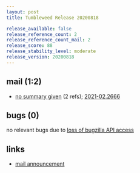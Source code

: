 ```yaml
---
layout: post
title: Tumbleweed Release 20200818

release_available: false
release_reference_count: 2
release_reference_count_mail: 2
release_score: 88
release_stability_level: moderate
release_version: 20200818
---
```


## mail (1:2)

- [no summary given](https://github.com/boombatower/tumbleweed-review/issues/10) (2 refs); [2021-02.2666](https://github.com/boombatower/tumbleweed-review/issues/10)

## bugs (0)

<!--more-->

no relevant bugs due to [loss of bugzilla API access](https://bugzilla.opensuse.org/show_bug.cgi?id=1157722)



## links

- [mail announcement](https://github.com/boombatower/tumbleweed-review/issues/10)

